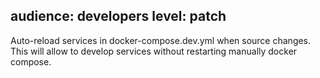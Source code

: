 audience: developers
level: patch
---

Auto-reload services in docker-compose.dev.yml when source changes.
This will allow to develop services without restarting manually docker compose.
